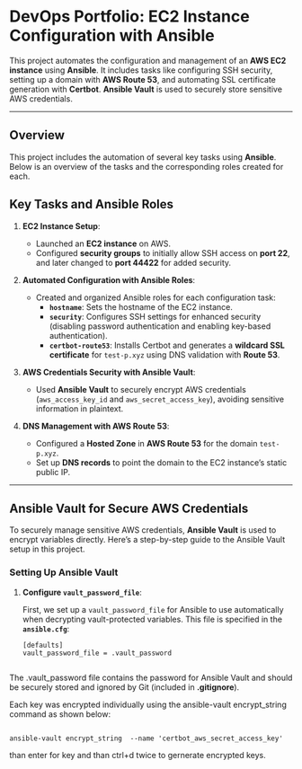 # DevOps Portfolio: EC2 Instance Configuration with Ansible

This project automates the configuration and management of an **AWS EC2 instance** using **Ansible**. It includes tasks like configuring SSH security, setting up a domain with **AWS Route 53**, and automating SSL certificate generation with **Certbot**. **Ansible Vault** is used to securely store sensitive AWS credentials.

---

## Overview

This project includes the automation of several key tasks using **Ansible**. Below is an overview of the tasks and the corresponding roles created for each.

## Key Tasks and Ansible Roles

1. **EC2 Instance Setup**:
   - Launched an **EC2 instance** on AWS.
   - Configured **security groups** to initially allow SSH access on **port 22**, and later changed to **port 44422** for added security.

2. **Automated Configuration with Ansible Roles**:
   - Created and organized Ansible roles for each configuration task:
     - **`hostname`**: Sets the hostname of the EC2 instance.
     - **`security`**: Configures SSH settings for enhanced security (disabling password authentication and enabling key-based authentication).
     - **`certbot-route53`**: Installs Certbot and generates a **wildcard SSL certificate** for `test-p.xyz` using DNS validation with **Route 53**.

3. **AWS Credentials Security with Ansible Vault**:
   - Used **Ansible Vault** to securely encrypt AWS credentials (`aws_access_key_id` and `aws_secret_access_key`), avoiding sensitive information in plaintext.

4. **DNS Management with AWS Route 53**:
   - Configured a **Hosted Zone** in **AWS Route 53** for the domain `test-p.xyz`.
   - Set up **DNS records** to point the domain to the EC2 instance’s static public IP.

---


## Ansible Vault for Secure AWS Credentials

To securely manage sensitive AWS credentials, **Ansible Vault** is used to encrypt variables directly. Here’s a step-by-step guide to the Ansible Vault setup in this project.

### Setting Up Ansible Vault

1. **Configure `vault_password_file`**:

   First, we set up a `vault_password_file` for Ansible to use automatically when decrypting vault-protected variables. This file is specified in the **`ansible.cfg`**:

   ```
   [defaults]
   vault_password_file = .vault_password
    
   ```
The .vault_password file contains the password for Ansible Vault and should be securely stored and ignored by Git (included in **.gitignore**).

Each key was encrypted individually using the ansible-vault encrypt_string command as shown below:


```

ansible-vault encrypt_string  --name 'certbot_aws_secret_access_key'

```
than enter for key and than ctrl+d twice to gernerate encrypted keys.
